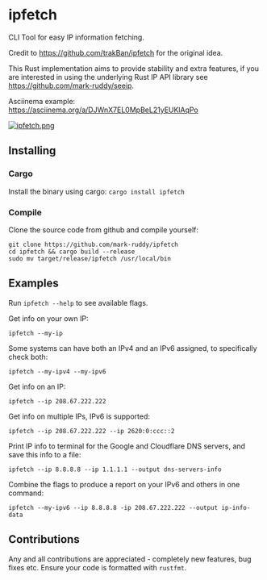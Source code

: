 # ipfetch
CLI Tool for easy IP information fetching.  

Credit to https://github.com/trakBan/ipfetch for the original idea.  

This Rust implementation aims to provide stability and extra features, if you are interested in using the underlying Rust IP API library see https://github.com/mark-ruddy/seeip.

Asciinema example: https://asciinema.org/a/DJWnX7EL0MpBeL21yEUKlAqPo  

[![ipfetch.png](https://i.postimg.cc/ry9QkWJ8/ipfetch.png)](https://postimg.cc/Z0CrPW2g)

## Installing
### Cargo
Install the binary using cargo:
`cargo install ipfetch`

### Compile
Clone the source code from github and compile yourself:
```
git clone https://github.com/mark-ruddy/ipfetch
cd ipfetch && cargo build --release
sudo mv target/release/ipfetch /usr/local/bin
```

## Examples
Run `ipfetch --help` to see available flags.  

Get info on your own IP:
```
ipfetch --my-ip
```

Some systems can have both an IPv4 and an IPv6 assigned, to specifically check both:
```
ipfetch --my-ipv4 --my-ipv6
```

Get info on an IP:
```
ipfetch --ip 208.67.222.222
```

Get info on multiple IPs, IPv6 is supported:
```
ipfetch --ip 208.67.222.222 --ip 2620:0:ccc::2
```

Print IP info to terminal for the Google and Cloudflare DNS servers, and save this info to a file:
```
ipfetch --ip 8.8.8.8 --ip 1.1.1.1 --output dns-servers-info
```

Combine the flags to produce a report on your IPv6 and others in one command:
```
ipfetch --my-ipv6 --ip 8.8.8.8 -ip 208.67.222.222 --output ip-info-data
```

## Contributions
Any and all contributions are appreciated - completely new features, bug fixes etc. Ensure your code is formatted with `rustfmt`.  
